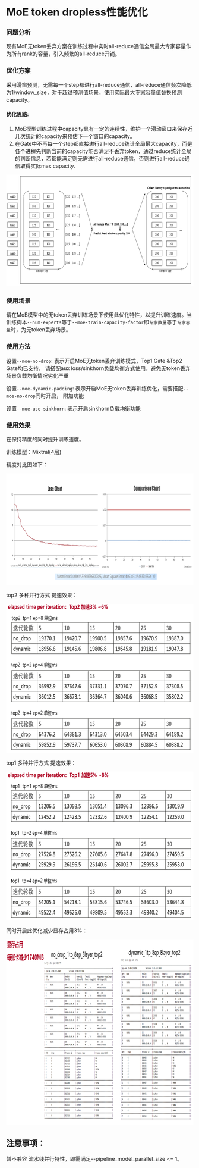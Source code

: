 # MoE token dropless性能优化

### 问题分析

现有MoE无token丢弃方案在训练过程中实时all-reduce通信全局最大专家容量作为所有rank的容量，引入频繁的all-reduce开销。

### 优化方案

采用滑窗预测，无需每一个step都进行all-reduce通信，all-reduce通信频次降低为1/window_size，对于超过预测值场景，使用实际最大专家容量值替换预测capacity。

#### 优化思路:

1. MoE模型训练过程中capacity具有一定的连续性，维护一个滑动窗口来保存近几次统计的capacity来预估下一个窗口的capacity。
2. 在Gate中不再每一个step都直接进行all-reduce统计全局最大capacity，而是各个进程先判断当前的capacity能否满足不丢弃token，通过reduce统计全局的判断信息，若都能满足则无需进行all-reduce通信，否则进行all-reduce通信取得实际max capacity.
<p align="center"> <img src="../../../sources/images/moe_dynamic_padding_a.png" height="300px" width="600px"></p>

### 使用场景

请在MoE模型中的无token丢弃训练场景下使用此优化特性，以提升训练速度。当训练脚本`--num-experts`等于`--moe-train-capacity-factor`即`专家数量`等于`专家容量`时，为无token丢弃场景。

### 使用方法

设置`--moe-no-drop`: 表示开启MoE无token丢弃训练模式，Top1 Gate &Top2 Gate均已支持， 请搭配aux loss/sinkhorn负载均衡方式使用，避免无token丢弃场景负载均衡情况劣化严重

设置`--moe-dynamic-padding`: 表示开启MoE无token丢弃训练优化，需要搭配`--moe-no-drop`同时开启，
附加功能

设置`--moe-use-sinkhorn`: 表示开启sinkhorn负载均衡功能


### 使用效果

在保持精度的同时提升训练速度。

训练模型：Mixtral(4层)

精度对比图如下：
<p align="center"> <img src="../../../sources/images/moe_dynamic_padding_b.png" height="300px" width="800px"></p>

top2 多种并行方式 提速效果：
<p align="center"> <img src="../../../sources/images/moe_dynamic_padding_c.png" height="400px" width="800px"></p>

top1 多种并行方式 提速效果：
<p align="center"> <img src="../../../sources/images/moe_dynamic_padding_d.png" height="400px" width="800px"></p>

同时开启此优化减少显存占用3%：
<p align="center"> <img src="../../../sources/images/moe_dynamic_padding_e.png" height="500px" width="800px"></p>

## 注意事项：

暂不兼容 流水线并行特性，即需满足--pipeline_model_parallel_size <= 1。

